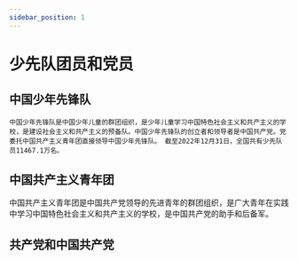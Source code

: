 ```yaml
---
sidebar_position: 1
---
```



# 少先队团员和党员


## 中国少年先锋队


	中国少年先锋队是中国少年儿童的群团组织，是少年儿童学习中国特色社会主义和共产主义的学校，是建设社会主义和共产主义的预备队。中国少年先锋队的创立者和领导者是中国共产党。党委托中国共产主义青年团直接领导中国少年先锋队。 截至2022年12月31日，全国共有少先队员11467.1万名。

## 中国共产主义青年团
中国共产主义青年团是中国共产党领导的先进青年的群团组织，是广大青年在实践中学习中国特色社会主义和共产主义的学校，是中国共产党的助手和后备军。


## 共产党和中国共产党



